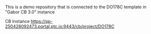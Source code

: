This is a demo repository that is connected to the DO178C template in "Gabor CB 3.0" instance

CB Instance
https://pp-250428092473.portal.ptc.io:9443/cb/project/DO178C
